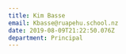 ```yaml
---
title: Kim Basse
email: Kbasse@ruapehu.school.nz
date: 2019-08-09T21:22:50.076Z
department: Principal
---
```


